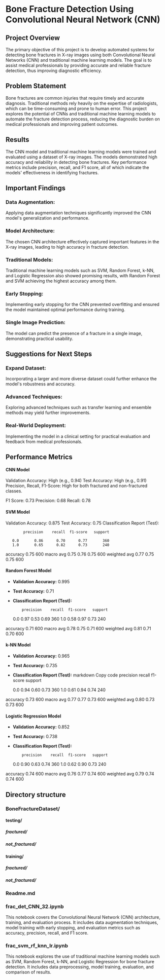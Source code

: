 # Bone Fracture Detection Using Convolutional Neural Network (CNN)

## Project Overview
The primary objective of this project is to develop automated systems for detecting bone fractures in X-ray images using both Convolutional Neural Networks (CNN) and traditional machine learning models. The goal is to assist medical professionals by providing accurate and reliable fracture detection, thus improving diagnostic efficiency.

## Problem Statement
Bone fractures are common injuries that require timely and accurate diagnosis. Traditional methods rely heavily on the expertise of radiologists, which can be time-consuming and prone to human error. This project explores the potential of CNNs and traditional machine learning models to automate the fracture detection process, reducing the diagnostic burden on medical professionals and improving patient outcomes.

## Results
The CNN model and traditional machine learning models were trained and evaluated using a dataset of X-ray images. The models demonstrated high accuracy and reliability in detecting bone fractures. Key performance metrics include precision, recall, and F1 score, all of which indicate the models' effectiveness in identifying fractures.

## Important Findings
### Data Augmentation: 
Applying data augmentation techniques significantly improved the CNN model's generalization and performance.
### Model Architecture: 
The chosen CNN architecture effectively captured important features in the X-ray images, leading to high accuracy in fracture detection.
### Traditional Models: 
Traditional machine learning models such as SVM, Random Forest, k-NN, and Logistic Regression also showed promising results, with Random Forest and SVM achieving the highest accuracy among them.
### Early Stopping: 
Implementing early stopping for the CNN prevented overfitting and ensured the model maintained optimal performance during training.
### Single Image Prediction:
The model can predict the presence of a fracture in a single image, demonstrating practical usability.

## Suggestions for Next Steps
### Expand Dataset:
Incorporating a larger and more diverse dataset could further enhance the model's robustness and accuracy.
### Advanced Techniques:
Exploring advanced techniques such as transfer learning and ensemble methods may yield further improvements.
### Real-World Deployment: 
Implementing the model in a clinical setting for practical evaluation and feedback from medical professionals.
## Performance Metrics

#### CNN Model
Validation Accuracy: High (e.g., 0.94)
Test Accuracy: High (e.g., 0.91)
Precision, Recall, F1-Score: High for both fractured and non-fractured classes.
    
F1 Score: 0.73
Precision: 0.68
Recall: 0.78
    
#### SVM Model
Validation Accuracy: 0.875
Test Accuracy: 0.75
Classification Report (Test):

            precision    recall  f1-score   support

       0.0       0.86      0.70      0.77       360
       1.0       0.65      0.82      0.73       240

  accuracy                           0.75       600
 macro avg       0.75      0.76      0.75       600
weighted avg 0.77 0.75 0.75 600


#### Random Forest Model
- **Validation Accuracy:** 0.995
- **Test Accuracy:** 0.71
- **Classification Report (Test):**

          precision    recall  f1-score   support

     0.0       0.97      0.53      0.69       360
     1.0       0.58      0.97      0.73       240

accuracy                           0.71       600
macro avg 0.78 0.75 0.71 600
weighted avg 0.81 0.71 0.70 600


#### k-NN Model
- **Validation Accuracy:** 0.965
- **Test Accuracy:** 0.735
- **Classification Report (Test):**
markdown
Copy code
          precision    recall  f1-score   support

     0.0       0.94      0.60      0.73       360
     1.0       0.61      0.94      0.74       240

accuracy                           0.73       600
macro avg 0.77 0.77 0.73 600
weighted avg 0.80 0.73 0.73 600


#### Logistic Regression Model
- **Validation Accuracy:** 0.852
- **Test Accuracy:** 0.738
- **Classification Report (Test):**

          precision    recall  f1-score   support

     0.0       0.90      0.63      0.74       360
     1.0       0.62      0.90      0.73       240

accuracy                           0.74       600
macro avg 0.76 0.77 0.74 600
weighted avg 0.79 0.74 0.74 600

## Directory structure
### BoneFractureDataset/
#### testing/
##### fractured/
##### not_fractured/
#### training/
##### fractured/
##### not_fractured/
### Readme.md
### frac_det_CNN_32.ipynb
This notebook covers the Convolutional Neural Network (CNN) architecture, training, and evaluation process. It includes data augmentation techniques, model training with early stopping, and evaluation metrics such as accuracy, precision, recall, and F1 score.

### frac_svm_rf_knn_lr.ipynb
This notebook explores the use of traditional machine learning models such as SVM, Random Forest, k-NN, and Logistic Regression for bone fracture detection. It includes data preprocessing, model training, evaluation, and comparison of results.



